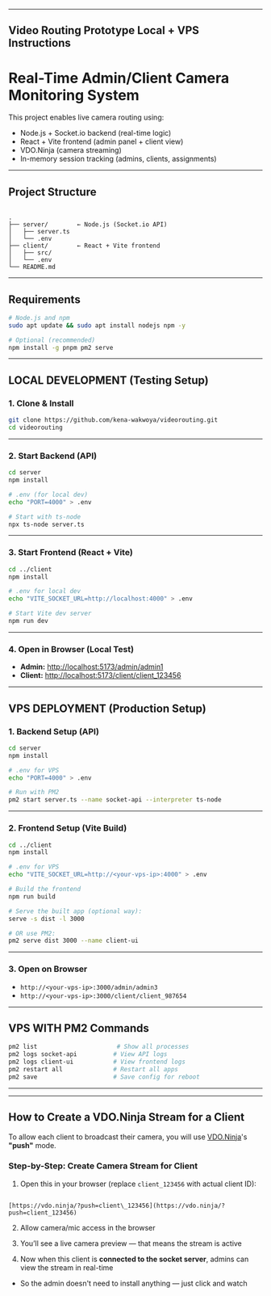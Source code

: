 
---

##  Video Routing Prototype Local + VPS Instructions


#  Real-Time Admin/Client Camera Monitoring System

This project enables live camera routing using:

- Node.js + Socket.io backend (real-time logic)
- React + Vite frontend (admin panel + client view)
- VDO.Ninja (camera streaming)
- In-memory session tracking (admins, clients, assignments)

---

##  Project Structure

```

.
├── server/        ← Node.js (Socket.io API)
│   ├── server.ts
│   └── .env
├── client/        ← React + Vite frontend
│   ├── src/
│   └── .env
└── README.md

````

---

##  Requirements

```bash
# Node.js and npm
sudo apt update && sudo apt install nodejs npm -y

# Optional (recommended)
npm install -g pnpm pm2 serve
````

---

##  LOCAL DEVELOPMENT (Testing Setup)

### 1. Clone & Install

```bash
git clone https://github.com/kena-wakwoya/videorouting.git
cd videorouting
```

---

### 2. Start Backend (API)

```bash
cd server
npm install

# .env (for local dev)
echo "PORT=4000" > .env

# Start with ts-node
npx ts-node server.ts
```

---

### 3. Start Frontend (React + Vite)

```bash
cd ../client
npm install

# .env for local dev
echo "VITE_SOCKET_URL=http://localhost:4000" > .env

# Start Vite dev server
npm run dev
```

---

### 4. Open in Browser (Local Test)

* **Admin:** [http://localhost:5173/admin/admin1](http://localhost:5173/admin/admin1)
* **Client:** [http://localhost:5173/client/client_123456](http://localhost:5173/client/client_123456)


---

## VPS DEPLOYMENT (Production Setup)

### 1. Backend Setup (API)

```bash
cd server
npm install

# .env for VPS
echo "PORT=4000" > .env

# Run with PM2
pm2 start server.ts --name socket-api --interpreter ts-node
```

---

### 2. Frontend Setup (Vite Build)

```bash
cd ../client
npm install

# .env for VPS
echo "VITE_SOCKET_URL=http://<your-vps-ip>:4000" > .env

# Build the frontend
npm run build

# Serve the built app (optional way):
serve -s dist -l 3000

# OR use PM2:
pm2 serve dist 3000 --name client-ui
```

---

### 3. Open on Browser

* `http://<your-vps-ip>:3000/admin/admin3`
* `http://<your-vps-ip>:3000/client/client_987654`

---



## VPS WITH PM2 Commands

```bash
pm2 list                      # Show all processes
pm2 logs socket-api          # View API logs
pm2 logs client-ui           # View frontend logs
pm2 restart all              # Restart all apps
pm2 save                     # Save config for reboot
```

---



---

## How to Create a VDO.Ninja Stream for a Client

To allow each client to broadcast their camera, you will use [VDO.Ninja](https://vdo.ninja)'s **"push"** mode.

### Step-by-Step: Create Camera Stream for Client

1. Open this in your browser (replace `client_123456` with actual client ID):

```

[https://vdo.ninja/?push=client\_123456](https://vdo.ninja/?push=client_123456)

```

2. Allow camera/mic access in the browser

3. You’ll see a live camera preview — that means the stream is active

4. Now when this client is **connected to the socket server**, admins can view the stream in real-time

- So the admin doesn't need to install anything — just click and watch


